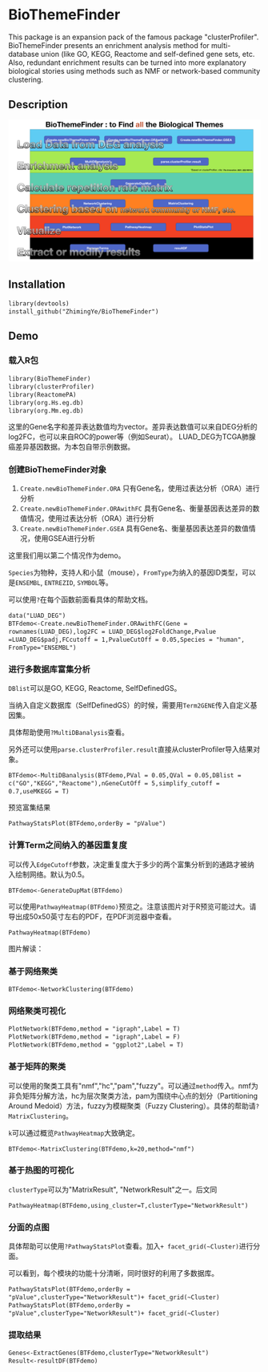 # BioThemeFinder

This package is an expansion pack of the famous package "clusterProfiler". BioThemeFinder presents an enrichment analysis method for multi-database union (like GO, KEGG, Reactome and self-defined gene sets, etc. Also, redundant enrichment results can be turned into more explanatory biological stories using methods such as NMF or network-based community clustering.

## Description

![](figs/BioThemeFinderhomepage.png)

## Installation

    library(devtools)
    install_github("ZhimingYe/BioThemeFinder")
    
## Demo

### 载入R包

    library(BioThemeFinder)
    library(clusterProfiler)
    library(ReactomePA)
    library(org.Hs.eg.db)
    library(org.Mm.eg.db)

这里的Gene名字和差异表达数值均为vector。差异表达数值可以来自DEG分析的log2FC，也可以来自ROC的power等（例如Seurat）。 LUAD_DEG为TCGA肺腺癌差异基因数据。为本包自带示例数据。

### 创建BioThemeFinder对象

1.  `Create.newBioThemeFinder.ORA` 只有Gene名，使用过表达分析（ORA）进行分析
2.  `Create.newBioThemeFinder.ORAwithFC` 具有Gene名、衡量基因表达差异的数值情况，使用过表达分析（ORA）进行分析
3.  `Create.newBioThemeFinder.GSEA` 具有Gene名、衡量基因表达差异的数值情况，使用GSEA进行分析

这里我们用以第二个情况作为demo。

`Species`为物种，支持人和小鼠（mouse），`FromType`为纳入的基因ID类型，可以是`ENSEMBL`, `ENTREZID`, `SYMBOL`等。

可以使用`?`在每个函数前面看具体的帮助文档。

    data("LUAD_DEG")
    BTFdemo<-Create.newBioThemeFinder.ORAwithFC(Gene = rownames(LUAD_DEG),log2FC = LUAD_DEG$log2FoldChange,Pvalue =LUAD_DEG$padj,FCcutoff = 1,PvalueCutOff = 0.05,Species = "human", FromType="ENSEMBL")

### 进行多数据库富集分析

`DBlist`可以是GO, KEGG, Reactome, SelfDefinedGS。

当纳入自定义数据库（SelfDefinedGS）的时候，需要用`Term2GENE`传入自定义基因集。

具体帮助使用`?MultiDBanalysis`查看。

另外还可以使用`parse.clusterProfiler.result`直接从clusterProfiler导入结果对象。

    BTFdemo<-MultiDBanalysis(BTFdemo,PVal = 0.05,QVal = 0.05,DBlist = c("GO","KEGG","Reactome"),nGeneCutOff = 5,simplify_cutoff = 0.7,useMKEGG = T)
    
预览富集结果

    PathwayStatsPlot(BTFdemo,orderBy = "pValue")

### 计算Term之间纳入的基因重复度

可以传入`EdgeCutoff`参数，决定重复度大于多少的两个富集分析到的通路才被纳入绘制网络。默认为0.5。

    BTFdemo<-GenerateDupMat(BTFdemo)

可以使用`PathwayHeatmap(BTFdemo)`预览之。注意该图片对于R预览可能过大。请导出成50x50英寸左右的PDF，在PDF浏览器中查看。

    PathwayHeatmap(BTFdemo)

图片解读：

### 基于网络聚类

    BTFdemo<-NetworkClustering(BTFdemo)

### 网络聚类可视化

    PlotNetwork(BTFdemo,method = "igraph",Label = T)
    PlotNetwork(BTFdemo,method = "igraph",Label = F)
    PlotNetwork(BTFdemo,method = "ggplot2",Label = T)

### 基于矩阵的聚类

可以使用的聚类工具有"nmf","hc","pam","fuzzy"。可以通过`method`传入。nmf为非负矩阵分解方法，hc为层次聚类方法，pam为围绕中心点的划分（Partitioning Around Medoid）方法，fuzzy为模糊聚类（Fuzzy Clustering）。具体的帮助请`?MatrixClustering`。

`k`可以通过概览`PathwayHeatmap`大致确定。

    BTFdemo<-MatrixClustering(BTFdemo,k=20,method="nmf")
    
### 基于热图的可视化

`clusterType`可以为"MatrixResult", "NetworkResult"之一。后文同

    PathwayHeatmap(BTFdemo,using_cluster=T,clusterType="NetworkResult")

### 分面的点图
    
具体帮助可以使用`?PathwayStatsPlot`查看。加入`+ facet_grid(~Cluster)`进行分面。

可以看到，每个模块的功能十分清晰，同时很好的利用了多数据库。

    PathwayStatsPlot(BTFdemo,orderBy = "pValue",clusterType="NetworkResult")+ facet_grid(~Cluster)
    PathwayStatsPlot(BTFdemo,orderBy = "pValue",clusterType="NetworkResult")+ facet_grid(~Cluster)

### 提取结果

    Genes<-ExtractGenes(BTFdemo,clusterType="NetworkResult")
    Result<-resultDF(BTFdemo)
